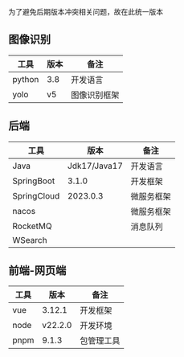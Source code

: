 为了避免后期版本冲突相关问题，故在此统一版本
## 图像识别
| 工具     | 版本  | 备注     |
| ------ | --- | ------ |
| python | 3.8 | 开发语言   |
| yolo   | v5  | 图像识别框架 |

## 后端

| 工具          | 版本           | 备注    |
| ----------- | ------------ | ----- |
| Java        | Jdk17/Java17 | 开发语言  |
| SpringBoot  | 3.1.0        | 开发框架  |
| SpringCloud | 2023.0.3     | 微服务框架 |
| nacos       |              | 微服务框架 |
| RocketMQ    |              | 消息队列  |
| WSearch     |              |       |

## 前端-网页端

| 工具   | 版本      | 备注    |
| ---- | ------- | ----- |
| vue  | 3.12.1  | 开发框架  |
| node | v22.2.0 | 开发环境  |
| pnpm | 9.1.3   | 包管理工具 |
